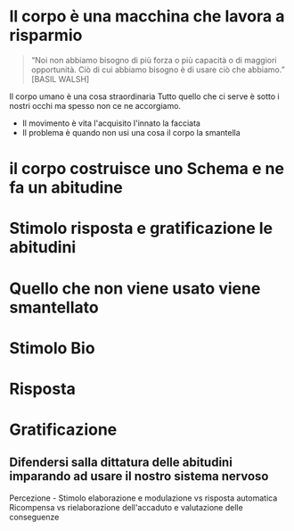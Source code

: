 # Il corpo è una macchina che lavora a risparmio


> “Noi non abbiamo bisogno di più  forza o più capacità o di maggiori  opportunità. Ciò di cui abbiamo bisogno è di usare ciò che abbiamo.”  
[BASIL WALSH]

Il corpo umano è una cosa straordinaria
Tutto quello che ci serve è sotto i nostri occhi ma spesso non ce ne accorgiamo.

- Il movimento è vita l'acquisito l'innato la facciata
- Il problema è quando non usi una cosa il corpo la smantella

# il corpo costruisce uno Schema e ne fa un abitudine

# Stimolo risposta e gratificazione le abitudini


# Quello che non viene usato viene smantellato

# Stimolo Bio 
# Risposta  
# Gratificazione 

## Difendersi salla dittatura delle abitudini imparando ad usare il nostro sistema nervoso 
Percezione - Stimolo 
elaborazione e modulazione vs risposta automatica 
Ricompensa vs rielaborazione dell'accaduto e valutazione delle conseguenze
<!--stackedit_data:
eyJoaXN0b3J5IjpbMjExMjUwMDM5LC0xMzYwODcxMjc1XX0=
-->